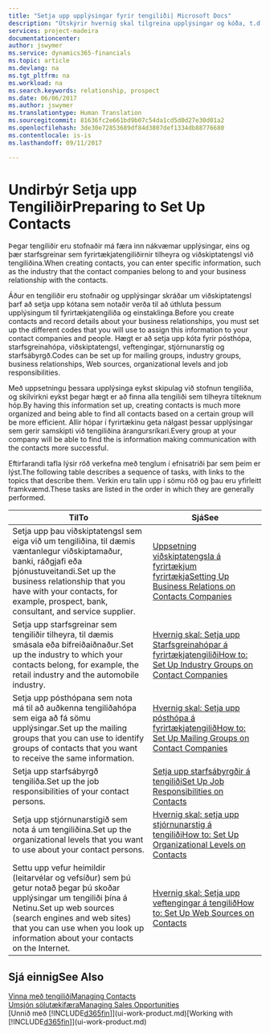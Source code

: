 ```yaml
---
title: "Setja upp upplýsingar fyrir tengiliði| Microsoft Docs"
description: "Útskýrir hvernig skal tilgreina upplýsingar og kóða, t.d. um starfsgreinahópa og viðskiptasambönd, áður en þú setur upp tengiliði."
services: project-madeira
documentationcenter: 
author: jswymer
ms.service: dynamics365-financials
ms.topic: article
ms.devlang: na
ms.tgt_pltfrm: na
ms.workload: na
ms.search.keywords: relationship, prospect
ms.date: 06/06/2017
ms.author: jswymer
ms.translationtype: Human Translation
ms.sourcegitcommit: 81636fc2e661bd9b07c54da1cd5d0d27e30d01a2
ms.openlocfilehash: 3de30e72853689df84d3807def1334db88776680
ms.contentlocale: is-is
ms.lasthandoff: 09/11/2017

---
```

# <a name="preparing-to-set-up-contacts"></a><span data-ttu-id="eb2cc-103">Undirbýr Setja upp Tengiliðir</span><span class="sxs-lookup"><span data-stu-id="eb2cc-103">Preparing to Set Up Contacts</span></span>
<span data-ttu-id="eb2cc-104">Þegar tengiliðir eru stofnaðir má færa inn nákvæmar upplýsingar, eins og þær starfsgreinar sem fyrirtækjatengiliðirnir tilheyra og viðskiptatengsl við tengiliðina.</span><span class="sxs-lookup"><span data-stu-id="eb2cc-104">When creating contacts, you can enter specific information, such as the industry that the contact companies belong to and your business relationship with the contacts.</span></span>

<span data-ttu-id="eb2cc-105">Áður en tengiliðir eru stofnaðir og upplýsingar skráðar um viðskiptatengsl þarf að setja upp kótana sem notaðir verða til að úthluta þessum upplýsingum til fyrirtækjatengiliða og einstaklinga.</span><span class="sxs-lookup"><span data-stu-id="eb2cc-105">Before you create contacts and record details about your business relationships, you must set up the different codes that you will use to assign this information to your contact companies and people.</span></span> <span data-ttu-id="eb2cc-106">Hægt er að setja upp kóta fyrir pósthópa, starfsgreinahópa, viðskiptatengsl, veftengingar, stjórnunarstig og starfsábyrgð.</span><span class="sxs-lookup"><span data-stu-id="eb2cc-106">Codes can be set up for mailing groups, industry groups, business relationships, Web sources, organizational levels and job responsibilities.</span></span>

<span data-ttu-id="eb2cc-107">Með uppsetningu þessara upplýsinga eykst skipulag við stofnun tengiliða, og skilvirkni eykst þegar hægt er að finna alla tengiliði sem tilheyra tilteknum hóp.</span><span class="sxs-lookup"><span data-stu-id="eb2cc-107">By having this information set up, creating contacts is much more organized and being able to find all contacts based on a certain group will be more efficient.</span></span> <span data-ttu-id="eb2cc-108">Allir hópar í fyrirtækinu geta nálgast þessar upplýsingar sem gerir samskipti við tengiliðina árangursríkari.</span><span class="sxs-lookup"><span data-stu-id="eb2cc-108">Every group at your company will be able to find the is information making communication with the contacts more successful.</span></span>

<span data-ttu-id="eb2cc-109">Eftirfarandi tafla lýsir röð verkefna með tenglum í efnisatriði þar sem þeim er lýst.</span><span class="sxs-lookup"><span data-stu-id="eb2cc-109">The following table describes a sequence of tasks, with links to the topics that describe them.</span></span> <span data-ttu-id="eb2cc-110">Verkin eru talin upp í sömu röð og þau eru yfirleitt framkvæmd.</span><span class="sxs-lookup"><span data-stu-id="eb2cc-110">These tasks are listed in the order in which they are generally performed.</span></span>

| <span data-ttu-id="eb2cc-111">Til</span><span class="sxs-lookup"><span data-stu-id="eb2cc-111">To</span></span> | <span data-ttu-id="eb2cc-112">Sjá</span><span class="sxs-lookup"><span data-stu-id="eb2cc-112">See</span></span> |
| --- | --- |
| <span data-ttu-id="eb2cc-113">Setja upp þau viðskiptatengsl sem eiga við um tengiliðina, til dæmis væntanlegur viðskiptamaður, banki, ráðgjafi eða þjónustuveitandi.</span><span class="sxs-lookup"><span data-stu-id="eb2cc-113">Set up the business relationship that you have with your contacts, for example, prospect, bank, consultant, and service supplier.</span></span> |[<span data-ttu-id="eb2cc-114">Uppsetning viðskiptatengsla á fyrirtækjum fyrirtækja</span><span class="sxs-lookup"><span data-stu-id="eb2cc-114">Setting Up Business Relations on Contacts Companies</span></span>](marketing-business-relations.md) |
| <span data-ttu-id="eb2cc-115">Setja upp starfsgreinar sem tengiliðir tilheyra, til dæmis smásala eða bifreiðaiðnaður.</span><span class="sxs-lookup"><span data-stu-id="eb2cc-115">Set up the industry to which your contacts belong, for example, the retail industry and the automobile industry.</span></span> |[<span data-ttu-id="eb2cc-116">Hvernig skal: Setja upp Starfsgreinahópar á fyrirtækjatengiliði</span><span class="sxs-lookup"><span data-stu-id="eb2cc-116">How to: Set Up Industry Groups on Contact Companies</span></span>](marketing-industry-groups.md) |
| <span data-ttu-id="eb2cc-117">Setja upp pósthópana sem nota má til að auðkenna tengiliðahópa sem eiga að fá sömu upplýsingar.</span><span class="sxs-lookup"><span data-stu-id="eb2cc-117">Set up the mailing groups that you can use to identify groups of contacts that you want to receive the same information.</span></span> |[<span data-ttu-id="eb2cc-118">Hvernig skal: Setja upp pósthópa á fyrirtækjatengilið</span><span class="sxs-lookup"><span data-stu-id="eb2cc-118">How to: Set Up Mailing Groups on Contact Companies</span></span>](marketing-mailing-groups.md) |
| <span data-ttu-id="eb2cc-119">Setja upp starfsábyrgð tengiliða.</span><span class="sxs-lookup"><span data-stu-id="eb2cc-119">Set up the job responsibilities of your contact persons.</span></span> |[<span data-ttu-id="eb2cc-120">Setja upp starfsábyrgðir á tengiliði</span><span class="sxs-lookup"><span data-stu-id="eb2cc-120">Set Up Job Responsibilities on Contacts</span></span>](marketing-job-responsibilities.md) |
| <span data-ttu-id="eb2cc-121">Setja upp stjórnunarstigið sem nota á um tengiliðina.</span><span class="sxs-lookup"><span data-stu-id="eb2cc-121">Set up the organizational levels that you want to use about your contact persons.</span></span> |[<span data-ttu-id="eb2cc-122">Hvernig skal: setja upp stjórnunarstig á tengiliði</span><span class="sxs-lookup"><span data-stu-id="eb2cc-122">How to: Set Up Organizational Levels on Contacts</span></span>](marketing-organizational-levels.md) |
| <span data-ttu-id="eb2cc-123">Settu upp vefur heimildir (leitarvélar og vefsíður) sem þú getur notað þegar þú skoðar upplýsingar um tengiliði þína á Netinu.</span><span class="sxs-lookup"><span data-stu-id="eb2cc-123">Set up web sources (search engines and web sites) that you can use when you look up information about your contacts on the Internet.</span></span> |[<span data-ttu-id="eb2cc-124">Hvernig skal: Setja upp veftengingar á tengilið</span><span class="sxs-lookup"><span data-stu-id="eb2cc-124">How to: Set Up Web Sources on Contacts</span></span>](marketing-web-sources.md) |

## <a name="see-also"></a><span data-ttu-id="eb2cc-125">Sjá einnig</span><span class="sxs-lookup"><span data-stu-id="eb2cc-125">See Also</span></span>
[<span data-ttu-id="eb2cc-126">Vinna með tengiliði</span><span class="sxs-lookup"><span data-stu-id="eb2cc-126">Managing Contacts</span></span>](marketing-contacts.md)  
[<span data-ttu-id="eb2cc-127">Umsjón sölutækifæra</span><span class="sxs-lookup"><span data-stu-id="eb2cc-127">Managing Sales Opportunities</span></span>](marketing-manage-sales-opportunities.md)  
<span data-ttu-id="eb2cc-128">[Unnið með [!INCLUDE[d365fin](includes/d365fin_md.md)]](ui-work-product.md)</span><span class="sxs-lookup"><span data-stu-id="eb2cc-128">[Working with [!INCLUDE[d365fin](includes/d365fin_md.md)]](ui-work-product.md)</span></span>


